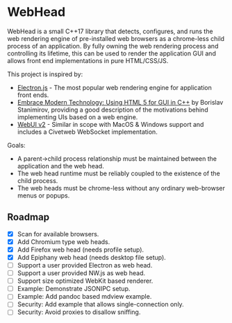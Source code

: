 # WebHead

WebHead is a small C++17 library that detects, configures, and runs the web rendering engine of pre-installed web browsers
as a chrome-less child process of an application.
By fully owning the web rendering process and controlling its lifetime, this can be used to render the application GUI and
allows front end implementations in pure HTML/CSS/JS.

This project is inspired by:
- [Electron.js](https://www.electronjs.org/) - The most popular web rendering engine for application front ends.
- [Embrace Modern Technology: Using HTML 5 for GUI in C++](https://www.youtube.com/watch?v=bbbcZd4cuxg) by Borislav Stanimirov, providing a good description of the motivations behind implementing UIs based on a web engine.
- [WebUI v2](https://github.com/webui-dev/webui) - Similar in scope with MacOS & Windows support and includes a Civetweb WebSocket implementation.

Goals:
- A parent->child process relationship must be maintained between the application and the web head.
- The web head runtime must be reliably coupled to the existence of the child process.
- The web heads must be chrome-less without any ordinary web-browser menus or popups.

## Roadmap

- [x] Scan for available browsers.
- [x] Add Chromium type web heads.
- [x] Add Firefox web head (needs profile setup).
- [x] Add Epiphany web head (needs desktop file setup).
- [ ] Support a user provided Electron as web head.
- [ ] Support a user provided NW.js as web head.
- [ ] Support size optimized WebKit based renderer.
- [ ] Example: Demonstrate JSONIPC setup.
- [ ] Example: Add pandoc based mdview example.
- [ ] Security: Add example that allows single-connection only.
- [ ] Security: Avoid proxies to disallow sniffing.
